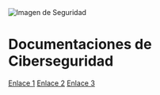 <html lang="es">
<head>
    <meta charset="UTF-8">
    <meta http-equiv="X-UA-Compatible" content="IE=edge">
    <meta name="viewport" content="width=device-width, initial-scale=1.0">
    <link rel="stylesheet" href="styles.css">
</head>
<body>
    <div class="container">
         <div class="image-container">
            <img src="imagen-ejemplo.jpg" alt="Imagen de Seguridad" class="center-image">
        </div>
        <h1>Documentaciones de Ciberseguridad</h1>
        <div class="links">
            <a href="#" class="button">Enlace 1</a>
            <a href="#" class="button">Enlace 2</a>
            <a href="#" class="button">Enlace 3</a>
        </div>
    </div>
</body>
</html>

